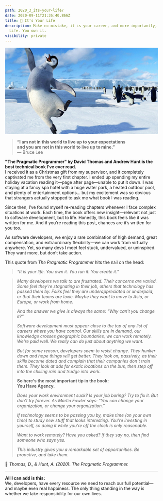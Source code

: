 ```yaml
---
path: 2020_3_its-your-life/
date: 2020-09-11T21:36:40.866Z
title: 🧭 It's Your Life
description: Make no mistake, it is your career, and more importantly, It's Your
  Life. You own it.
visibility: private
---
```

![](../assets/happy.jpg)

> **“I am not in this world to live up to your expectations  
> and you are not in this world to live up to mine.”**  
> — Bruce Lee

**"The Pragmatic Programmer" by David Thomas and Andrew Hunt is the best technical book I’ve ever read.**  
I received it as a Christmas gift from my supervisor, and it completely captivated me from the very first chapter. I ended up spending my entire holiday vacation reading it—page after page—unable to put it down. I was staying at a fancy spa hotel with a huge water park, a heated outdoor pool, and plenty of entertainment options... but my excitement was so obvious that strangers actually stopped to ask me what book I was reading.

Since then, I’ve found myself re-reading chapters whenever I face complex situations at work. Each time, the book offers new insight—relevant not just to software development, but to life. Honestly, this book feels like it was written for me. And if you’re reading this post, chances are it’s written for you too.

As software developers, we enjoy a rare combination of high demand, great compensation, and extraordinary flexibility—we can work from virtually anywhere. Yet, so many devs I meet feel stuck, undervalued, or uninspired. They want more, but don’t take action.

This quote from *The Pragmatic Programmer* hits the nail on the head:

> _“It is your life. You own it. You run it. You create it.”_

> *Many developers we talk to are frustrated. Their concerns are varied. Some feel they're stagnating in their job, others that technology has passed them by. Folks feel they are underappreciated or underpaid, or that their teams are toxic. Maybe they want to move to Asia, or Europe, or work from home.*
>
> *And the answer we give is always the same: “Why can't you change it?”*
>
> *Software development must appear close to the top of any list of careers where you have control. Our skills are in demand, our knowledge crosses geographic boundaries, we can work remotely. We're paid well. We really can do just about anything we want.*
>
> *But for some reason, developers seem to resist change. They hunker down and hope things will get better. They look on, passively, as their skills become dated and complain that their companies don't train them. They look at ads for exotic locations on the bus, then step off into the chilling rain and trudge into work.*
>
> **So here's the most important tip in the book:**  
> **You Have Agency.**
>
> *Does your work environment suck? Is your job boring? Try to fix it. But don’t try forever. As Martin Fowler says: “You can change your organization, or change your organization.”*
>
> *If technology seems to be passing you by, make time (on your own time) to study new stuff that looks interesting. You're investing in yourself, so doing it while you're off the clock is only reasonable.*
>
> *Want to work remotely? Have you asked? If they say no, then find someone who says yes.*
>
> *This industry gives you a remarkable set of opportunities. Be proactive, and take them.*

📖 *Thomas, D., & Hunt, A. (2020). The Pragmatic Programmer.*

---

**All I can add is this:**  
We, developers, have every resource we need to reach our full potential—and maybe even real happiness. The only thing standing in the way is whether we take responsibility for our own lives.


